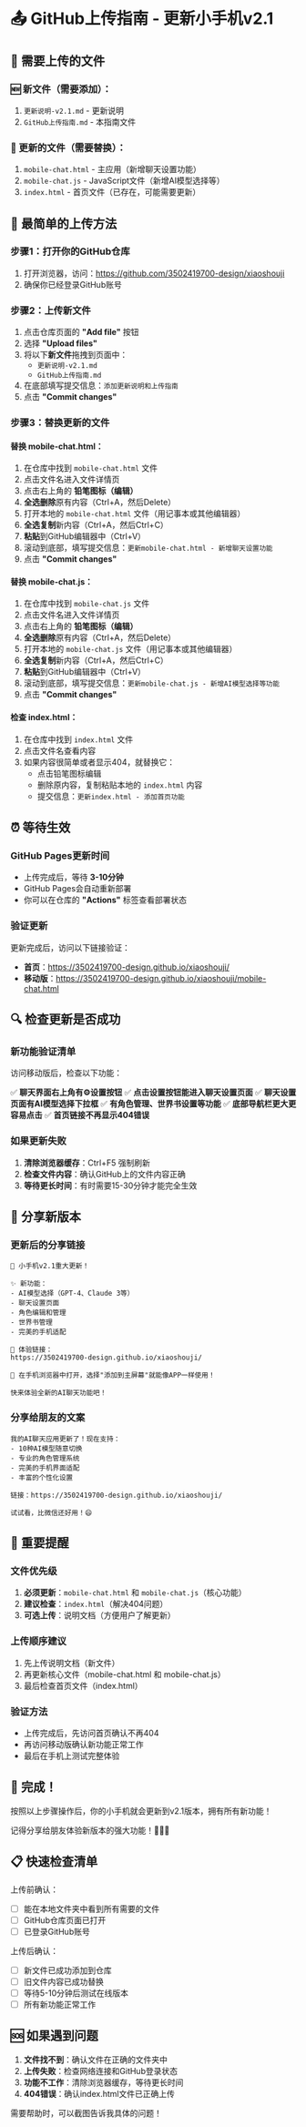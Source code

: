 # 📤 GitHub上传指南 - 更新小手机v2.1

## 🎯 **需要上传的文件**

### **🆕 新文件（需要添加）：**
1. `更新说明-v2.1.md` - 更新说明
2. `GitHub上传指南.md` - 本指南文件

### **🔄 更新的文件（需要替换）：**
1. `mobile-chat.html` - 主应用（新增聊天设置功能）
2. `mobile-chat.js` - JavaScript文件（新增AI模型选择等）
3. `index.html` - 首页文件（已存在，可能需要更新）

## 🚀 **最简单的上传方法**

### **步骤1：打开你的GitHub仓库**
1. 打开浏览器，访问：https://github.com/3502419700-design/xiaoshouji
2. 确保你已经登录GitHub账号

### **步骤2：上传新文件**
1. 点击仓库页面的 **"Add file"** 按钮
2. 选择 **"Upload files"**
3. 将以下**新文件**拖拽到页面中：
   - `更新说明-v2.1.md`
   - `GitHub上传指南.md`
4. 在底部填写提交信息：`添加更新说明和上传指南`
5. 点击 **"Commit changes"**

### **步骤3：替换更新的文件**

#### 替换 mobile-chat.html：
1. 在仓库中找到 `mobile-chat.html` 文件
2. 点击文件名进入文件详情页
3. 点击右上角的 **铅笔图标（编辑）**
4. **全选删除**原有内容（Ctrl+A，然后Delete）
5. 打开本地的 `mobile-chat.html` 文件（用记事本或其他编辑器）
6. **全选复制**新内容（Ctrl+A，然后Ctrl+C）
7. **粘贴**到GitHub编辑器中（Ctrl+V）
8. 滚动到底部，填写提交信息：`更新mobile-chat.html - 新增聊天设置功能`
9. 点击 **"Commit changes"**

#### 替换 mobile-chat.js：
1. 在仓库中找到 `mobile-chat.js` 文件
2. 点击文件名进入文件详情页
3. 点击右上角的 **铅笔图标（编辑）**
4. **全选删除**原有内容（Ctrl+A，然后Delete）
5. 打开本地的 `mobile-chat.js` 文件（用记事本或其他编辑器）
6. **全选复制**新内容（Ctrl+A，然后Ctrl+C）
7. **粘贴**到GitHub编辑器中（Ctrl+V）
8. 滚动到底部，填写提交信息：`更新mobile-chat.js - 新增AI模型选择等功能`
9. 点击 **"Commit changes"**

#### 检查 index.html：
1. 在仓库中找到 `index.html` 文件
2. 点击文件名查看内容
3. 如果内容很简单或者显示404，就替换它：
   - 点击铅笔图标编辑
   - 删除原内容，复制粘贴本地的 `index.html` 内容
   - 提交信息：`更新index.html - 添加首页功能`

## ⏰ **等待生效**

### **GitHub Pages更新时间**
- 上传完成后，等待 **3-10分钟**
- GitHub Pages会自动重新部署
- 你可以在仓库的 **"Actions"** 标签查看部署状态

### **验证更新**
更新完成后，访问以下链接验证：
- **首页**：https://3502419700-design.github.io/xiaoshouji/
- **移动版**：https://3502419700-design.github.io/xiaoshouji/mobile-chat.html

## 🔍 **检查更新是否成功**

### **新功能验证清单**
访问移动版后，检查以下功能：

✅ **聊天界面右上角有⚙️设置按钮**
✅ **点击设置按钮能进入聊天设置页面**
✅ **聊天设置页面有AI模型选择下拉框**
✅ **有角色管理、世界书设置等功能**
✅ **底部导航栏更大更容易点击**
✅ **首页链接不再显示404错误**

### **如果更新失败**
1. **清除浏览器缓存**：Ctrl+F5 强制刷新
2. **检查文件内容**：确认GitHub上的文件内容正确
3. **等待更长时间**：有时需要15-30分钟才能完全生效

## 📱 **分享新版本**

### **更新后的分享链接**
```
🎉 小手机v2.1重大更新！

✨ 新功能：
- AI模型选择（GPT-4、Claude 3等）
- 聊天设置页面
- 角色编辑和管理
- 世界书管理
- 完美的手机适配

🔗 体验链接：
https://3502419700-design.github.io/xiaoshouji/

📱 在手机浏览器中打开，选择"添加到主屏幕"就能像APP一样使用！

快来体验全新的AI聊天功能吧！
```

### **分享给朋友的文案**
```
我的AI聊天应用更新了！现在支持：
- 10种AI模型随意切换
- 专业的角色管理系统
- 完美的手机界面适配
- 丰富的个性化设置

链接：https://3502419700-design.github.io/xiaoshouji/

试试看，比微信还好用！😄
```

## 🎯 **重要提醒**

### **文件优先级**
1. **必须更新**：`mobile-chat.html` 和 `mobile-chat.js`（核心功能）
2. **建议检查**：`index.html`（解决404问题）
3. **可选上传**：说明文档（方便用户了解更新）

### **上传顺序建议**
1. 先上传说明文档（新文件）
2. 再更新核心文件（mobile-chat.html 和 mobile-chat.js）
3. 最后检查首页文件（index.html）

### **验证方法**
- 上传完成后，先访问首页确认不再404
- 再访问移动版确认新功能正常工作
- 最后在手机上测试完整体验

## 🎊 **完成！**

按照以上步骤操作后，你的小手机就会更新到v2.1版本，拥有所有新功能！

记得分享给朋友体验新版本的强大功能！🎉📱✨

## 📋 **快速检查清单**

上传前确认：
- [ ] 能在本地文件夹中看到所有需要的文件
- [ ] GitHub仓库页面已打开
- [ ] 已登录GitHub账号

上传后确认：
- [ ] 新文件已成功添加到仓库
- [ ] 旧文件内容已成功替换
- [ ] 等待5-10分钟后测试在线版本
- [ ] 所有新功能正常工作

## 🆘 **如果遇到问题**

1. **文件找不到**：确认文件在正确的文件夹中
2. **上传失败**：检查网络连接和GitHub登录状态
3. **功能不工作**：清除浏览器缓存，等待更长时间
4. **404错误**：确认index.html文件已正确上传

需要帮助时，可以截图告诉我具体的问题！
